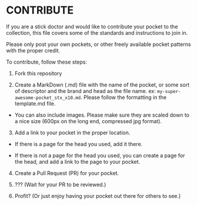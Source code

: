 # CONTRIBUTE

If you are a stick doctor and would like to contribute your pocket to the collection, this file covers some of the standards and instructions to join in.

Please only post your own pockets, or other freely available pocket patterns with the proper credit.

To contribute, follow these steps:

1. Fork this repository

2. Create a MarkDown (.md) file with the name of the pocket, or some sort of descriptor and the brand and head as the file name. ex: `my-super-awesome-pocket_stx_x10.md`. Please follow the formatting in the template.md file.

  * You can also include images. Please make sure they are scaled down to a nice size (600px on the long end, compressed jpg format).

3. Add a link to your pocket in the proper location.

  * If there is a page for the head you used, add it there.

  * If there is not a page for the head you used, you can create a page for the head, and add a link to the page to your pocket.

4. Create a Pull Request (PR) for your pocket.

5. ??? (Wait for your PR to be reviewed.)

6. Profit? (Or just enjoy having your pocket out there for others to see.)
